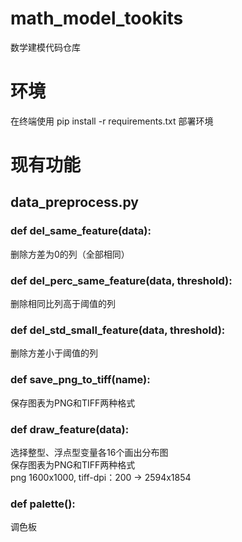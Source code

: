 # math_model_tookits
数学建模代码仓库

# 环境
在终端使用 pip install -r requirements.txt 部署环境

# 现有功能
## data_preprocess.py
### def del_same_feature(data):
删除方差为0的列（全部相同）
### def del_perc_same_feature(data, threshold):
删除相同比列高于阈值的列
### def del_std_small_feature(data, threshold):
删除方差小于阈值的列
### def save_png_to_tiff(name):
保存图表为PNG和TIFF两种格式
### def draw_feature(data):
选择整型、浮点型变量各16个画出分布图<br />
保存图表为PNG和TIFF两种格式<br />
png 1600x1000, tiff-dpi：200 → 2594x1854
### def palette():
调色板
